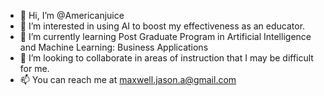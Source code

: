 - 👋 Hi, I’m @Americanjuice
- 👀 I’m interested in using AI to boost my effectiveness as an educator.
- 🌱 I’m currently learning Post Graduate Program in Artificial Intelligence and Machine Learning: Business Applications 
- 💞️ I’m looking to collaborate in areas of instruction that I may be difficult for me.
- 📫 You can reach me at maxwell.jason.a@gmail.com

<!---
Americanjuice/Americanjuice is a ✨ special ✨ repository because its `README.md` (this file) appears on your GitHub profile.
You can click the Preview link to take a look at your changes.
--->
